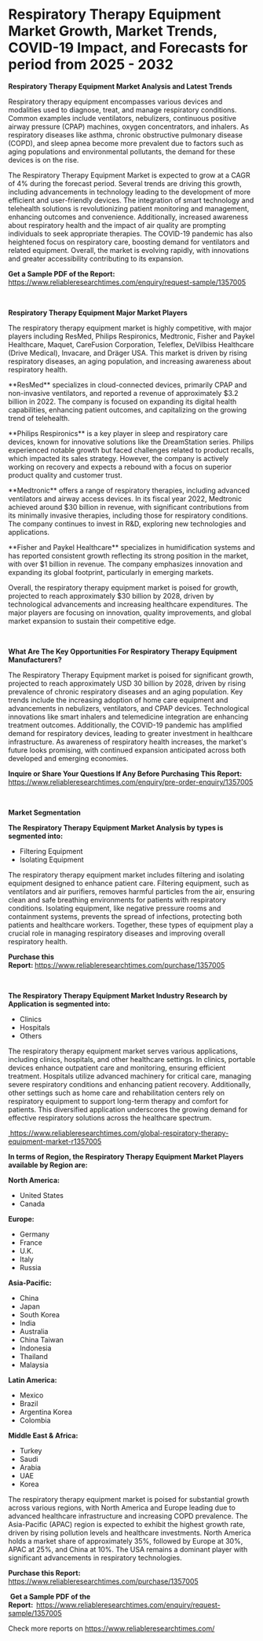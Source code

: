 <p><h1>Respiratory Therapy Equipment Market Growth, Market Trends, COVID-19 Impact, and Forecasts for period from 2025 - 2032</h1></p><p><strong>Respiratory Therapy Equipment Market Analysis and Latest Trends</strong></p>
<p><p>Respiratory therapy equipment encompasses various devices and modalities used to diagnose, treat, and manage respiratory conditions. Common examples include ventilators, nebulizers, continuous positive airway pressure (CPAP) machines, oxygen concentrators, and inhalers. As respiratory diseases like asthma, chronic obstructive pulmonary disease (COPD), and sleep apnea become more prevalent due to factors such as aging populations and environmental pollutants, the demand for these devices is on the rise.</p><p>The Respiratory Therapy Equipment Market is expected to grow at a CAGR of 4% during the forecast period. Several trends are driving this growth, including advancements in technology leading to the development of more efficient and user-friendly devices. The integration of smart technology and telehealth solutions is revolutionizing patient monitoring and management, enhancing outcomes and convenience. Additionally, increased awareness about respiratory health and the impact of air quality are prompting individuals to seek appropriate therapies. The COVID-19 pandemic has also heightened focus on respiratory care, boosting demand for ventilators and related equipment. Overall, the market is evolving rapidly, with innovations and greater accessibility contributing to its expansion.</p></p>
<p><strong>Get a Sample PDF of the Report:&nbsp;</strong> <a href="https://www.reliableresearchtimes.com/enquiry/request-sample/1357005?utm_campaign=2263&utm_medium=2&utm_source=Github&utm_content=ia&utm_term=05032025&utm_id=respiratory-therapy-equipment">https://www.reliableresearchtimes.com/enquiry/request-sample/1357005</a></p>
<p>&nbsp;</p>
<p><strong>Respiratory Therapy Equipment Major Market Players</strong></p>
<p><p>The respiratory therapy equipment market is highly competitive, with major players including ResMed, Philips Respironics, Medtronic, Fisher and Paykel Healthcare, Maquet, CareFusion Corporation, Teleflex, DeVilbiss Healthcare (Drive Medical), Invacare, and Dräger USA. This market is driven by rising respiratory diseases, an aging population, and increasing awareness about respiratory health.</p><p>**ResMed** specializes in cloud-connected devices, primarily CPAP and non-invasive ventilators, and reported a revenue of approximately $3.2 billion in 2022. The company is focused on expanding its digital health capabilities, enhancing patient outcomes, and capitalizing on the growing trend of telehealth.</p><p>**Philips Respironics** is a key player in sleep and respiratory care devices, known for innovative solutions like the DreamStation series. Philips experienced notable growth but faced challenges related to product recalls, which impacted its sales strategy. However, the company is actively working on recovery and expects a rebound with a focus on superior product quality and customer trust.</p><p>**Medtronic** offers a range of respiratory therapies, including advanced ventilators and airway access devices. In its fiscal year 2022, Medtronic achieved around $30 billion in revenue, with significant contributions from its minimally invasive therapies, including those for respiratory conditions. The company continues to invest in R&D, exploring new technologies and applications.</p><p>**Fisher and Paykel Healthcare** specializes in humidification systems and has reported consistent growth reflecting its strong position in the market, with over $1 billion in revenue. The company emphasizes innovation and expanding its global footprint, particularly in emerging markets.</p><p>Overall, the respiratory therapy equipment market is poised for growth, projected to reach approximately $30 billion by 2028, driven by technological advancements and increasing healthcare expenditures. The major players are focusing on innovation, quality improvements, and global market expansion to sustain their competitive edge.</p></p>
<p>&nbsp;</p>
<p><strong>What Are The Key Opportunities For Respiratory Therapy Equipment Manufacturers?</strong></p>
<p><p>The Respiratory Therapy Equipment market is poised for significant growth, projected to reach approximately USD 30 billion by 2028, driven by rising prevalence of chronic respiratory diseases and an aging population. Key trends include the increasing adoption of home care equipment and advancements in nebulizers, ventilators, and CPAP devices. Technological innovations like smart inhalers and telemedicine integration are enhancing treatment outcomes. Additionally, the COVID-19 pandemic has amplified demand for respiratory devices, leading to greater investment in healthcare infrastructure. As awareness of respiratory health increases, the market's future looks promising, with continued expansion anticipated across both developed and emerging economies.</p></p>
<p><strong>Inquire or Share Your Questions If Any Before Purchasing This Report:</strong> <a href="https://www.reliableresearchtimes.com/enquiry/pre-order-enquiry/1357005?utm_campaign=2263&utm_medium=2&utm_source=Github&utm_content=ia&utm_term=05032025&utm_id=respiratory-therapy-equipment">https://www.reliableresearchtimes.com/enquiry/pre-order-enquiry/1357005</a></p>
<p>&nbsp;</p>
<p><strong>Market Segmentation</strong></p>
<p><strong>The Respiratory Therapy Equipment Market Analysis by types is segmented into:</strong></p>
<p><ul><li>Filtering Equipment</li><li>Isolating Equipment</li></ul></p>
<p><p>The respiratory therapy equipment market includes filtering and isolating equipment designed to enhance patient care. Filtering equipment, such as ventilators and air purifiers, removes harmful particles from the air, ensuring clean and safe breathing environments for patients with respiratory conditions. Isolating equipment, like negative pressure rooms and containment systems, prevents the spread of infections, protecting both patients and healthcare workers. Together, these types of equipment play a crucial role in managing respiratory diseases and improving overall respiratory health.</p></p>
<p><strong>Purchase this Report:&nbsp;</strong><a href="https://www.reliableresearchtimes.com/purchase/1357005?utm_campaign=2263&utm_medium=2&utm_source=Github&utm_content=ia&utm_term=05032025&utm_id=respiratory-therapy-equipment">https://www.reliableresearchtimes.com/purchase/1357005</a></p>
<p>&nbsp;</p>
<p><strong>The Respiratory Therapy Equipment Market Industry Research by Application is segmented into:</strong></p>
<p><ul><li>Clinics</li><li>Hospitals</li><li>Others</li></ul></p>
<p><p>The respiratory therapy equipment market serves various applications, including clinics, hospitals, and other healthcare settings. In clinics, portable devices enhance outpatient care and monitoring, ensuring efficient treatment. Hospitals utilize advanced machinery for critical care, managing severe respiratory conditions and enhancing patient recovery. Additionally, other settings such as home care and rehabilitation centers rely on respiratory equipment to support long-term therapy and comfort for patients. This diversified application underscores the growing demand for effective respiratory solutions across the healthcare spectrum.</p></p>
<p><a href="https://www.reliableresearchtimes.com/global-respiratory-therapy-equipment-market-r1357005?utm_campaign=2263&utm_medium=2&utm_source=Github&utm_content=ia&utm_term=05032025&utm_id=respiratory-therapy-equipment">&nbsp;https://www.reliableresearchtimes.com/global-respiratory-therapy-equipment-market-r1357005</a></p>
<p><strong>In terms of Region, the Respiratory Therapy Equipment Market Players available by Region are:</strong></p>
<p>
    <p> <strong> North America: </strong>
        <ul>
            <li>United States</li>
            <li>Canada</li>
        </ul>
        </p> 
    <p> <strong> Europe: </strong>
        <ul>
            <li>Germany</li>
            <li>France</li>
            <li>U.K.</li>
            <li>Italy</li>
            <li>Russia</li>
        </ul>
        </p> 
    <p> <strong> Asia-Pacific: </strong>
        <ul>
            <li>China</li>
            <li>Japan</li>
            <li>South Korea</li>
            <li>India</li>
            <li>Australia</li>
            <li>China Taiwan</li>
            <li>Indonesia</li>
            <li>Thailand</li>
            <li>Malaysia</li>
        </ul>
        </p> 
    <p> <strong> Latin America: </strong>
        <ul>
            <li>Mexico</li>
            <li>Brazil</li>
            <li>Argentina Korea</li>
            <li>Colombia</li>
        </ul>
        </p> 
    <p> <strong> Middle East & Africa: </strong>
        <ul>
            <li>Turkey</li>
            <li>Saudi</li>
            <li>Arabia</li>
            <li>UAE</li>
            <li>Korea</li>
        </ul>
    </p>
    </p>
<p><p>The respiratory therapy equipment market is poised for substantial growth across various regions, with North America and Europe leading due to advanced healthcare infrastructure and increasing COPD prevalence. The Asia-Pacific (APAC) region is expected to exhibit the highest growth rate, driven by rising pollution levels and healthcare investments. North America holds a market share of approximately 35%, followed by Europe at 30%, APAC at 25%, and China at 10%. The USA remains a dominant player with significant advancements in respiratory technologies.</p></p>
<p><strong>Purchase this Report: </strong><a href="https://www.reliableresearchtimes.com/purchase/1357005?utm_campaign=2263&utm_medium=2&utm_source=Github&utm_content=ia&utm_term=05032025&utm_id=respiratory-therapy-equipment">https://www.reliableresearchtimes.com/purchase/1357005</a></p>
<p>&nbsp;<strong>Get a Sample PDF of the Report:&nbsp;&nbsp;</strong><a href="https://www.reliableresearchtimes.com/enquiry/request-sample/1357005?utm_campaign=2263&utm_medium=2&utm_source=Github&utm_content=ia&utm_term=05032025&utm_id=respiratory-therapy-equipment">https://www.reliableresearchtimes.com/enquiry/request-sample/1357005</a></p>
<p><strong></strong></p>
<p>Check more reports on <a href="https://www.reliableresearchtimes.com/?utm_campaign=2263&utm_medium=2&utm_source=Github&utm_content=ia&utm_term=05032025&utm_id=respiratory-therapy-equipment">https://www.reliableresearchtimes.com/</a></p>